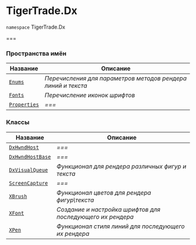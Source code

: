 # TigerTrade.Dx

`namespace` TigerTrade.Dx

\===

### Пространства имён

| Название                    | Описание                                                     |
| --------------------------- | ------------------------------------------------------------ |
| [`Enums`](enums/)           | _Перечисления для параметров методов рендера линий и текста_ |
| [`Fonts`](fonts/)           | _Перечисление иконок шрифтов_                                |
| [`Properties`](properties/) | _===_                                                        |

### Классы

| Название                                 | Описание                                                   |
| ---------------------------------------- | ---------------------------------------------------------- |
| [`DxHwndHost`](dxhwndhost.cs.md)         | _===_                                                      |
| [`DxHwndHostBase`](dxhwndhostbase.cs.md) | _===_                                                      |
| [`DxVisualQueue`](dxvisualqueue.cs.md)   | _Функционал для рендера различных фигур и текста_          |
| [`ScreenCapture`](screencapture.cs.md)   | _===_                                                      |
| [`XBrush`](xbrush.cs.md)                 | _Функционал цветов для рендера фигур\текста_               |
| [`XFont`](xfont.cs.md)                   | _Создание и настройка шрифтов для последующего их рендера_ |
| [`XPen`](xpen.cs.md)                     | _Функционал стиля линий для последующего их рендера_       |
